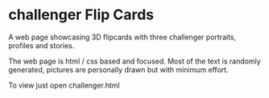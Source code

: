 # challenger Flip Cards

A web page showcasing 3D flipcards with three challenger portraits, profiles and stories.

The web page is html / css based and focused. Most of the text is randomly generated, pictures are personally drawn
but with minimum effort.

To view just open challenger.html

